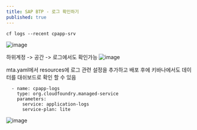 ```yaml
---
title: SAP BTP - 로그 확인하기
published: true
---
```


```
cf logs --recent cpapp-srv
```
![image](https://github.com/BJSNuruhee/levelup/assets/88364980/4744253a-b368-49d9-a0df-6adceba92c1d)

하위계정 -> 공간 -> 로그에서도 확인가능
![image](https://github.com/BJSNuruhee/levelup/assets/88364980/c115ff02-92d0-4342-9fef-5d34c34b4468)

mta.yaml에서 resources에 로그 관련 설정을 추가하고 배포 후에 키바나에서도 데이터를 대쉬보드로 확인 할 수 있음

```
  - name: cpapp-logs
    type: org.cloudfoundry.managed-service
    parameters:
      service: application-logs
      service-plan: lite
```

![image](https://github.com/BJSNuruhee/levelup/assets/88364980/b56439d7-45a0-4350-8f6d-7bb394f37e59)